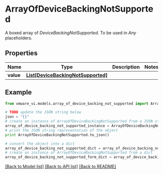 # ArrayOfDeviceBackingNotSupported

A boxed array of *DeviceBackingNotSupported*. To be used in *Any* placeholders. 

## Properties
Name | Type | Description | Notes
------------ | ------------- | ------------- | -------------
**value** | [**List[DeviceBackingNotSupported]**](DeviceBackingNotSupported.md) |  | 

## Example

```python
from vmware_vi.models.array_of_device_backing_not_supported import ArrayOfDeviceBackingNotSupported

# TODO update the JSON string below
json = "{}"
# create an instance of ArrayOfDeviceBackingNotSupported from a JSON string
array_of_device_backing_not_supported_instance = ArrayOfDeviceBackingNotSupported.from_json(json)
# print the JSON string representation of the object
print ArrayOfDeviceBackingNotSupported.to_json()

# convert the object into a dict
array_of_device_backing_not_supported_dict = array_of_device_backing_not_supported_instance.to_dict()
# create an instance of ArrayOfDeviceBackingNotSupported from a dict
array_of_device_backing_not_supported_form_dict = array_of_device_backing_not_supported.from_dict(array_of_device_backing_not_supported_dict)
```
[[Back to Model list]](../README.md#documentation-for-models) [[Back to API list]](../README.md#documentation-for-api-endpoints) [[Back to README]](../README.md)


